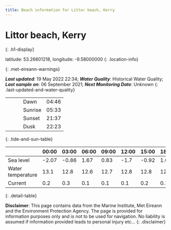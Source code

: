 ```yaml
---
title: Beach information for Littor beach, Kerry
---
```

# Littor beach, Kerry 
{: .h1-display}

latitude: 53.26601218, longitude: -9.58000000
{: .location-info}


{: .met-eireann-warnings}

___Last updated___: 19 May 2022 22:34; ___Water Quality___: Historical Water Quality;
___Last sample on___: 06 September 2021; ___Next Monitoring Date___: Unknown
{: .last-updated-and-water-quality}

|   |   |   |   |   |
|---|---|---|---|---|
|   |   |   | Dawn  | 04:46 |
|   |   |   | Sunrise  | 05:33 |
|   |   |   | Sunset  | 21:37 |
|   |   |   | Dusk  | 22:23 |
{: .tide-and-sun-table}

<div></div>

| | 00:00 | 03:00 | 06:00 | 09:00 | 12:00 | 15:00 | 18:00 | 21:00 |
|---|---|---|---|---|---|---|---|---|
| Sea level | -2.07 | -0.86 | 1.67 | 0.83| -1.7 | -0.92 | 1.65 | 1.21 |
| Water temperature | 13.1 | 12.8 | 12.6 | 12.7 | 12.8 | 12.8 | 12.8 | 12.9 |
| Current | 0.2 | 0.3 | 0.1 | 0.1 | 0.1| 0.2 | 0.1 | 0.1 |
{: .detail-table}

__Disclaimer__: This page contains data from the Marine Institute,
Met Eireann and the Environment Protection Agency. The page is provided for
information purposes only and is not to be used for navigation. No liability
is assumed if information provided leads to personal injury etc...
{: .disclaimer}